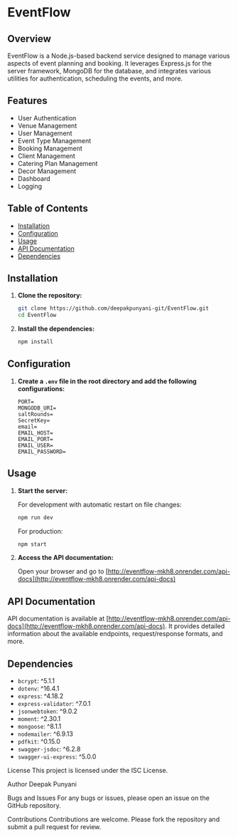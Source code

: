 # EventFlow

## Overview

EventFlow is a Node.js-based backend service designed to manage various aspects of event planning and booking. It leverages Express.js for the server framework, MongoDB for the database, and integrates various utilities for authentication, scheduling the events, and more.

## Features

- User Authentication
- Venue Management
- User Management
- Event Type Management
- Booking Management
- Client Management
- Catering Plan Management
- Decor Management
- Dashboard
- Logging

## Table of Contents

- [Installation](#installation)
- [Configuration](#configuration)
- [Usage](#usage)
- [API Documentation](#api-documentation)
- [Dependencies](#dependencies)

## Installation

1. **Clone the repository:**

    ```bash
    git clone https://github.com/deepakpunyani-git/EventFlow.git
    cd EventFlow
    ```

2. **Install the dependencies:**

    ```bash
    npm install
    ```

## Configuration

1. **Create a `.env` file in the root directory and add the following configurations:**

    ```env
    PORT=
    MONGODB_URI=
    saltRounds=
    SecretKey=
    email=
    EMAIL_HOST=
    EMAIL_PORT=
    EMAIL_USER=
    EMAIL_PASSWORD=
    ```

## Usage

1. **Start the server:**

    For development with automatic restart on file changes:

    ```bash
    npm run dev
    ```

    For production:

    ```bash
    npm start
    ```

2. **Access the API documentation:**

    Open your browser and go to [http://eventflow-mkh8.onrender.com/api-docs](http://eventflow-mkh8.onrender.com/api-docs)

## API Documentation

API documentation is available at [http://eventflow-mkh8.onrender.com/api-docs](http://eventflow-mkh8.onrender.com/api-docs). It provides detailed information about the available endpoints, request/response formats, and more.

## Dependencies

- `bcrypt`: ^5.1.1
- `dotenv`: ^16.4.1
- `express`: ^4.18.2
- `express-validator`: ^7.0.1
- `jsonwebtoken`: ^9.0.2
- `moment`: ^2.30.1
- `mongoose`: ^8.1.1
- `nodemailer`: ^6.9.13
- `pdfkit`: ^0.15.0
- `swagger-jsdoc`: ^6.2.8
- `swagger-ui-express`: ^5.0.0

License
This project is licensed under the ISC License.

Author
Deepak Punyani

Bugs and Issues
For any bugs or issues, please open an issue on the GitHub repository.

Contributions
Contributions are welcome. Please fork the repository and submit a pull request for review.
